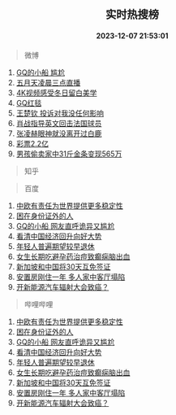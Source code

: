 <div align="center"><h2>实时热搜榜</h2><h4>2023-12-07 21:53:01</h4></div>

> 微博  

1. [GQ的小船 尴尬](https://s.weibo.com/weibo?q=GQ%E7%9A%84%E5%B0%8F%E8%88%B9%20%E5%B0%B4%E5%B0%AC&t=31&band_rank=1&Refer=top)<br />
2. [五月天凌晨三点直播](https://s.weibo.com/weibo?q=%E4%BA%94%E6%9C%88%E5%A4%A9%E5%87%8C%E6%99%A8%E4%B8%89%E7%82%B9%E7%9B%B4%E6%92%AD&t=31&band_rank=2&Refer=top)<br />
3. [4K视频感受冬日留白美学](https://s.weibo.com/weibo?q=%234K%E8%A7%86%E9%A2%91%E6%84%9F%E5%8F%97%E5%86%AC%E6%97%A5%E7%95%99%E7%99%BD%E7%BE%8E%E5%AD%A6%23&t=31&band_rank=3&Refer=top)<br />
4. [GQ红毯](https://s.weibo.com/weibo?q=GQ%E7%BA%A2%E6%AF%AF&t=31&band_rank=4&Refer=top)<br />
5. [王楚钦 投诉对我没任何影响](https://s.weibo.com/weibo?q=%E7%8E%8B%E6%A5%9A%E9%92%A6%20%E6%8A%95%E8%AF%89%E5%AF%B9%E6%88%91%E6%B2%A1%E4%BB%BB%E4%BD%95%E5%BD%B1%E5%93%8D&t=31&band_rank=5&Refer=top)<br />
6. [肖战指导英文回击法国球员](https://s.weibo.com/weibo?q=%23%E8%82%96%E6%88%98%E6%8C%87%E5%AF%BC%E8%8B%B1%E6%96%87%E5%9B%9E%E5%87%BB%E6%B3%95%E5%9B%BD%E7%90%83%E5%91%98%23&t=31&band_rank=6&Refer=top)<br />
7. [张凌赫眼神就没离开过白鹿](https://s.weibo.com/weibo?q=%E5%BC%A0%E5%87%8C%E8%B5%AB%E7%9C%BC%E7%A5%9E%E5%B0%B1%E6%B2%A1%E7%A6%BB%E5%BC%80%E8%BF%87%E7%99%BD%E9%B9%BF&t=31&band_rank=7&Refer=top)<br />
8. [彩票2.2亿](https://s.weibo.com/weibo?q=%E5%BD%A9%E7%A5%A82.2%E4%BA%BF&t=31&band_rank=8&Refer=top)<br />
9. [男孩偷卖家中31斤金条变现565万](https://s.weibo.com/weibo?q=%23%E7%94%B7%E5%AD%A9%E5%81%B7%E5%8D%96%E5%AE%B6%E4%B8%AD31%E6%96%A4%E9%87%91%E6%9D%A1%E5%8F%98%E7%8E%B0565%E4%B8%87%23&t=31&band_rank=9&Refer=top)<br />

> 知乎  


> 百度  

1. [中欧有责任为世界提供更多稳定性](https://www.baidu.com/s?wd=%E4%B8%AD%E6%AC%A7%E6%9C%89%E8%B4%A3%E4%BB%BB%E4%B8%BA%E4%B8%96%E7%95%8C%E6%8F%90%E4%BE%9B%E6%9B%B4%E5%A4%9A%E7%A8%B3%E5%AE%9A%E6%80%A7&sa=fyb_news&rsv_dl=fyb_news)<br />
2. [困在身份证外的人](https://www.baidu.com/s?wd=%E5%9B%B0%E5%9C%A8%E8%BA%AB%E4%BB%BD%E8%AF%81%E5%A4%96%E7%9A%84%E4%BA%BA&sa=fyb_news&rsv_dl=fyb_news)<br />
3. [GQ的小船 网友直呼诡异又尴尬](https://www.baidu.com/s?wd=GQ%E7%9A%84%E5%B0%8F%E8%88%B9+%E7%BD%91%E5%8F%8B%E7%9B%B4%E5%91%BC%E8%AF%A1%E5%BC%82%E5%8F%88%E5%B0%B4%E5%B0%AC&sa=fyb_news&rsv_dl=fyb_news)<br />
4. [看清中国经济回升向好大势](https://www.baidu.com/s?wd=%E7%9C%8B%E6%B8%85%E4%B8%AD%E5%9B%BD%E7%BB%8F%E6%B5%8E%E5%9B%9E%E5%8D%87%E5%90%91%E5%A5%BD%E5%A4%A7%E5%8A%BF&sa=fyb_news&rsv_dl=fyb_news)<br />
5. [年轻人普遍期望较早退休](https://www.baidu.com/s?wd=%E5%B9%B4%E8%BD%BB%E4%BA%BA%E6%99%AE%E9%81%8D%E6%9C%9F%E6%9C%9B%E8%BE%83%E6%97%A9%E9%80%80%E4%BC%91&sa=fyb_news&rsv_dl=fyb_news)<br />
6. [女生长期吃避孕药治痘致癫痫脑出血](https://www.baidu.com/s?wd=%E5%A5%B3%E7%94%9F%E9%95%BF%E6%9C%9F%E5%90%83%E9%81%BF%E5%AD%95%E8%8D%AF%E6%B2%BB%E7%97%98%E8%87%B4%E7%99%AB%E7%97%AB%E8%84%91%E5%87%BA%E8%A1%80&sa=fyb_news&rsv_dl=fyb_news)<br />
7. [新加坡和中国将30天互免签证](https://www.baidu.com/s?wd=%E6%96%B0%E5%8A%A0%E5%9D%A1%E5%92%8C%E4%B8%AD%E5%9B%BD%E5%B0%8630%E5%A4%A9%E4%BA%92%E5%85%8D%E7%AD%BE%E8%AF%81&sa=fyb_news&rsv_dl=fyb_news)<br />
8. [安置房刚住一年 多人家中客厅塌陷](https://www.baidu.com/s?wd=%E5%AE%89%E7%BD%AE%E6%88%BF%E5%88%9A%E4%BD%8F%E4%B8%80%E5%B9%B4+%E5%A4%9A%E4%BA%BA%E5%AE%B6%E4%B8%AD%E5%AE%A2%E5%8E%85%E5%A1%8C%E9%99%B7&sa=fyb_news&rsv_dl=fyb_news)<br />
9. [开新能源汽车辐射大会致癌？](https://www.baidu.com/s?wd=%E5%BC%80%E6%96%B0%E8%83%BD%E6%BA%90%E6%B1%BD%E8%BD%A6%E8%BE%90%E5%B0%84%E5%A4%A7%E4%BC%9A%E8%87%B4%E7%99%8C%EF%BC%9F&sa=fyb_news&rsv_dl=fyb_news)<br />

> 哔哩哔哩  

1. [中欧有责任为世界提供更多稳定性](https://www.baidu.com/s?wd=%E4%B8%AD%E6%AC%A7%E6%9C%89%E8%B4%A3%E4%BB%BB%E4%B8%BA%E4%B8%96%E7%95%8C%E6%8F%90%E4%BE%9B%E6%9B%B4%E5%A4%9A%E7%A8%B3%E5%AE%9A%E6%80%A7&sa=fyb_news&rsv_dl=fyb_news)<br />
2. [困在身份证外的人](https://www.baidu.com/s?wd=%E5%9B%B0%E5%9C%A8%E8%BA%AB%E4%BB%BD%E8%AF%81%E5%A4%96%E7%9A%84%E4%BA%BA&sa=fyb_news&rsv_dl=fyb_news)<br />
3. [GQ的小船 网友直呼诡异又尴尬](https://www.baidu.com/s?wd=GQ%E7%9A%84%E5%B0%8F%E8%88%B9+%E7%BD%91%E5%8F%8B%E7%9B%B4%E5%91%BC%E8%AF%A1%E5%BC%82%E5%8F%88%E5%B0%B4%E5%B0%AC&sa=fyb_news&rsv_dl=fyb_news)<br />
4. [看清中国经济回升向好大势](https://www.baidu.com/s?wd=%E7%9C%8B%E6%B8%85%E4%B8%AD%E5%9B%BD%E7%BB%8F%E6%B5%8E%E5%9B%9E%E5%8D%87%E5%90%91%E5%A5%BD%E5%A4%A7%E5%8A%BF&sa=fyb_news&rsv_dl=fyb_news)<br />
5. [年轻人普遍期望较早退休](https://www.baidu.com/s?wd=%E5%B9%B4%E8%BD%BB%E4%BA%BA%E6%99%AE%E9%81%8D%E6%9C%9F%E6%9C%9B%E8%BE%83%E6%97%A9%E9%80%80%E4%BC%91&sa=fyb_news&rsv_dl=fyb_news)<br />
6. [女生长期吃避孕药治痘致癫痫脑出血](https://www.baidu.com/s?wd=%E5%A5%B3%E7%94%9F%E9%95%BF%E6%9C%9F%E5%90%83%E9%81%BF%E5%AD%95%E8%8D%AF%E6%B2%BB%E7%97%98%E8%87%B4%E7%99%AB%E7%97%AB%E8%84%91%E5%87%BA%E8%A1%80&sa=fyb_news&rsv_dl=fyb_news)<br />
7. [新加坡和中国将30天互免签证](https://www.baidu.com/s?wd=%E6%96%B0%E5%8A%A0%E5%9D%A1%E5%92%8C%E4%B8%AD%E5%9B%BD%E5%B0%8630%E5%A4%A9%E4%BA%92%E5%85%8D%E7%AD%BE%E8%AF%81&sa=fyb_news&rsv_dl=fyb_news)<br />
8. [安置房刚住一年 多人家中客厅塌陷](https://www.baidu.com/s?wd=%E5%AE%89%E7%BD%AE%E6%88%BF%E5%88%9A%E4%BD%8F%E4%B8%80%E5%B9%B4+%E5%A4%9A%E4%BA%BA%E5%AE%B6%E4%B8%AD%E5%AE%A2%E5%8E%85%E5%A1%8C%E9%99%B7&sa=fyb_news&rsv_dl=fyb_news)<br />
9. [开新能源汽车辐射大会致癌？](https://www.baidu.com/s?wd=%E5%BC%80%E6%96%B0%E8%83%BD%E6%BA%90%E6%B1%BD%E8%BD%A6%E8%BE%90%E5%B0%84%E5%A4%A7%E4%BC%9A%E8%87%B4%E7%99%8C%EF%BC%9F&sa=fyb_news&rsv_dl=fyb_news)<br />
